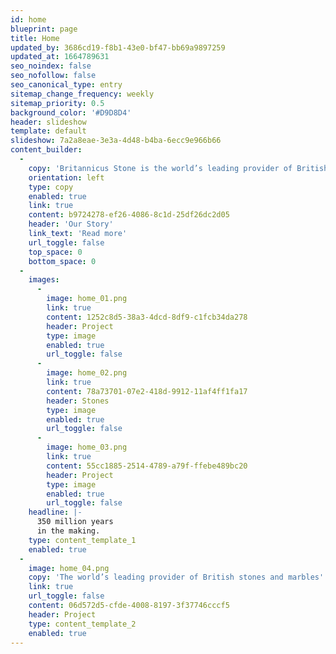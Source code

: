 ```yaml
---
id: home
blueprint: page
title: Home
updated_by: 3686cd19-f8b1-43e0-bf47-bb69a9897259
updated_at: 1664789631
seo_noindex: false
seo_nofollow: false
seo_canonical_type: entry
sitemap_change_frequency: weekly
sitemap_priority: 0.5
background_color: '#D9D8D4'
header: slideshow
template: default
slideshow: 7a2a8eae-3e3a-4d48-b4ba-6ecc9e966b66
content_builder:
  -
    copy: 'Britannicus Stone is the world’s leading provider of British stones and marbles. It sources only the very best carboniferous limestones from the depths of the beautiful British landscape, and then expertly hones or polishes them to create timeless and unique pieces of stone or marble ready to adorn interiors or to create special objects of matchless splendour.'
    orientation: left
    type: copy
    enabled: true
    link: true
    content: b9724278-ef26-4086-8c1d-25df26dc2d05
    header: 'Our Story'
    link_text: 'Read more'
    url_toggle: false
    top_space: 0
    bottom_space: 0
  -
    images:
      -
        image: home_01.png
        link: true
        content: 1252c8d5-38a3-4dcd-8df9-c1fcb34da278
        header: Project
        type: image
        enabled: true
        url_toggle: false
      -
        image: home_02.png
        link: true
        content: 78a73701-07e2-418d-9912-11af4ff1fa17
        header: Stones
        type: image
        enabled: true
        url_toggle: false
      -
        image: home_03.png
        link: true
        content: 55cc1885-2514-4789-a79f-ffebe489bc20
        header: Project
        type: image
        enabled: true
        url_toggle: false
    headline: |-
      350 million years
      in the making.
    type: content_template_1
    enabled: true
  -
    image: home_04.png
    copy: 'The world’s leading provider of British stones and marbles'
    link: true
    url_toggle: false
    content: 06d572d5-cfde-4008-8197-3f37746cccf5
    header: Project
    type: content_template_2
    enabled: true
---
```

